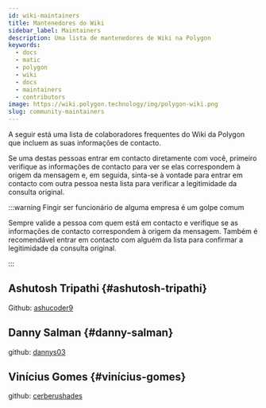 ```yaml
---
id: wiki-maintainers
title: Mantenedores do Wiki
sidebar_label: Maintainers
description: Uma lista de mantenedores de Wiki na Polygon
keywords:
  - docs
  - matic
  - polygon
  - wiki
  - docs
  - maintainers
  - contributors
image: https://wiki.polygon.technology/img/polygon-wiki.png
slug: community-maintainers
---
```


A seguir está uma lista de colaboradores frequentes do Wiki da Polygon que incluem
as suas informações de contacto.

Se uma destas pessoas entrar em contacto diretamente com você, primeiro verifique as informações de contacto
para ver se elas correspondem à origem da mensagem e, em seguida, sinta-se à vontade
para entrar em contacto com outra pessoa nesta lista para verificar a legitimidade da
consulta original.

:::warning Fingir ser funcionário de alguma empresa é um golpe comum

Sempre valide a pessoa com quem está em contacto e verifique
se as informações de contacto correspondem à origem da mensagem.
Também é recomendável entrar em contacto com alguém da
lista para confirmar a legitimidade da consulta original.

:::

## Ashutosh Tripathi {#ashutosh-tripathi}

Github: [ashucoder9](https://github.com/ashucoder9)

## Danny Salman {#danny-salman}

github: [dannys03](https://github.com/DannyS03)

## Vinícius Gomes {#vinícius-gomes}

github: [cerberushades](https://github.com/cerberushades)

